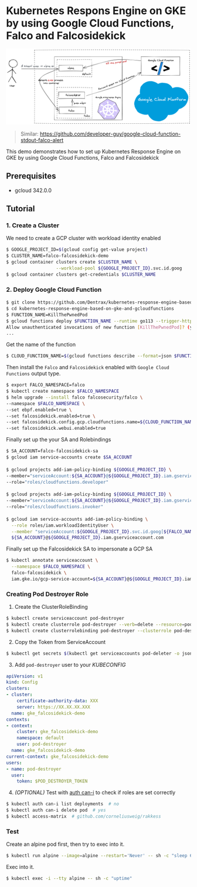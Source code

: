 # Kubernetes Respons Engine on GKE by using Google Cloud Functions, Falco and Falcosidekick

![arch](./assets/gcloudfalcov2.png)

> Similar: https://github.com/developer-guy/google-cloud-function-stdout-falco-alert

This demo demonstrates how to set up Kubernetes Response Engine on GKE by using Google Cloud Functions, Falco and Falcosidekick

## Prerequisites

* gcloud 342.0.0

## Tutorial

### 1. Create a Cluster

We need to create a GCP cluster with workload identity enabled

```bash
$ GOOGLE_PROJECT_ID=$(gcloud config get-value project)
$ CLUSTER_NAME=falco-falcosidekick-demo
$ gcloud container clusters create $CLUSTER_NAME \
                   --workload-pool ${GOOGLE_PROJECT_ID}.svc.id.goog
$ gcloud container clusters get-credentials $CLUSTER_NAME
```

### 2. Deploy Google Cloud Function

```bash
$ git clone https://github.com/Dentrax/kubernetes-response-engine-based-on-gke-and-gcloudfunctions.git
$ cd kubernetes-response-engine-based-on-gke-and-gcloudfunctions
$ FUNCTION_NAME=KillThePwnedPod
$ gcloud functions deploy $FUNCTION_NAME --runtime go113 --trigger-http
Allow unauthenticated invocations of new function [KillThePwnedPod]? (y/N)? N
...
```

Get the name of the function
```bash
$ CLOUD_FUNCTION_NAME=$(gcloud functions describe --format=json $FUNCTION_NAME | jq -r '.name')
```

Then install the `Falco` and `Falcosidekick` enabled with `Google Cloud Functions` output type.

```bash
$ export FALCO_NAMESPACE=falco
$ kubectl create namespace $FALCO_NAMESPACE
$ helm upgrade --install falco falcosecurity/falco \
--namespace $FALCO_NAMESPACE \
--set ebpf.enabled=true \
--set falcosidekick.enabled=true \
--set falcosidekick.config.gcp.cloudfunctions.name=${CLOUD_FUNCTION_NAME} \
--set falcosidekick.webui.enabled=true
```

Finally set up the your SA and Rolebindings
```bash
$ SA_ACCOUNT=falco-falcosidekick-sa
$ gcloud iam service-accounts create $SA_ACCOUNT

$ gcloud projects add-iam-policy-binding ${GOOGLE_PROJECT_ID} \
--member="serviceAccount:${SA_ACCOUNT}@${GOOGLE_PROJECT_ID}.iam.gserviceaccount.com" \
--role="roles/cloudfunctions.developer"

$ gcloud projects add-iam-policy-binding ${GOOGLE_PROJECT_ID} \
--member="serviceAccount:${SA_ACCOUNT}@${GOOGLE_PROJECT_ID}.iam.gserviceaccount.com" \
--role="roles/cloudfunctions.invoker"

$ gcloud iam service-accounts add-iam-policy-binding \
  --role roles/iam.workloadIdentityUser \
  --member "serviceAccount:${GOOGLE_PROJECT_ID}.svc.id.goog[${FALCO_NAMESPACE}/falco-falcosidekick]" \
  ${SA_ACCOUNT}@${GOOGLE_PROJECT_ID}.iam.gserviceaccount.com
```

Finally set up the Falcosidekick SA to impersonate a GCP SA
```bash
$ kubectl annotate serviceaccount \
  --namespace $FALCO_NAMESPACE \
  falco-falcosidekick \
  iam.gke.io/gcp-service-account=${SA_ACCOUNT}@${GOOGLE_PROJECT_ID}.iam.gserviceaccount.com
```


### Creating Pod Destroyer Role

1. Create the ClusterRoleBinding

```bash
$ kubectl create serviceaccount pod-destroyer
$ kubectl create clusterrole pod-destroyer --verb=delete --resource=pod  # give only pod resource access for delete op 
$ kubectl create clusterrolebinding pod-destroyer --clusterrole pod-destroyer --serviceaccount default:pod-destroyer
```

2. Copy the Token from ServiceAccount

```bash
$ kubectl get secrets $(kubectl get serviceaccounts pod-deleter -o json | jq -r '.secrets[0].name') -o json | jq -r '.data.token' | base64 -D | pbcopy
```

3. Add `pod-destroyer` user to your _KUBECONFIG_

```yaml
apiVersion: v1
kind: Config
clusters:
- cluster:
    certificate-authority-data: XXX
    server: https://XX.XX.XX.XXX
  name: gke_falcosidekick-demo
contexts:
- context:
    cluster: gke_falcosidekick-demo
    namespace: default
    user: pod-destroyer
  name: gke_falcosidekick-demo
current-context: gke_falcosidekick-demo
users:
- name: pod-destroyer
  user:
    token: $POD_DESTROYER_TOKEN
```

4. _(OPTIONAL)_ Test with [auth can-i](https://kubernetes.io/docs/reference/access-authn-authz/authorization/#checking-api-access) to check if roles are set correctly

```bash
$ kubectl auth can-i list deployments  # no
$ kubectl auth can-i delete pod  # yes
$ kubectl access-matrix  # github.com/corneliusweig/rakkess
```

### Test

Create an alpine pod first, then try to exec into it.

```bash
$ kubectl run alpine --image=alpine --restart='Never' -- sh -c "sleep 600"
```

Exec into it.
```bash
$ kubectl exec -i --tty alpine -- sh -c "uptime"
```
